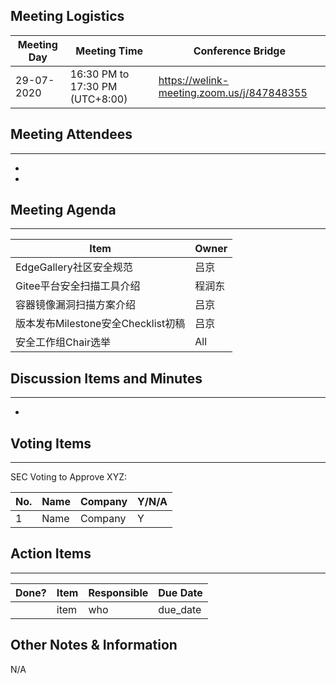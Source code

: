 ## Meeting Logistics

| Meeting Day | Meeting Time                    | Conference Bridge                          |
| ----------- | ------------------------------- | ------------------------------------------ |
| 29-07-2020  | 16:30 PM to 17:30 PM (UTC+8:00) | https://welink-meeting.zoom.us/j/847848355 |

## Meeting Attendees

** **

- 
- 



## Meeting Agenda

** **

| Item                               | Owner  |
| ---------------------------------- | ------ |
| EdgeGallery社区安全规范            | 吕京   |
| Gitee平台安全扫描工具介绍          | 程润东 |
| 容器镜像漏洞扫描方案介绍           | 吕京   |
| 版本发布Milestone安全Checklist初稿 | 吕京   |
| 安全工作组Chair选举                | All    |

## Discussion Items and Minutes

** **

- 

## Voting Items

** **

SEC Voting to Approve XYZ:

| No.  | Name | Company | Y/N/A |
| ---- | ---- | ------- | ----- |
| 1    | Name | Company | Y     |

## Action Items

** **

| Done? | Item | Responsible | Due Date |
| ----- | ---- | ----------- | -------- |
|       | item | who         | due_date |

## Other Notes & Information

N/A